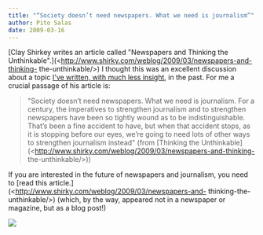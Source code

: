 ```yaml
---
title: "“Society doesn’t need newspapers. What we need is journalism”"
author: Pito Salas
date: 2009-03-16
---
```




[Clay Shirkey writes an article called "Newspapers and Thinking the
Unthinkable".](<http://www.shirky.com/weblog/2009/03/newspapers-and-thinking-
the-unthinkable/>) I thought this was an excellent discussion about a topic
[I've written, with much less insight](</2009/02/14/saving-the-newspapers/>),
in the past. For me a crucial passage of his article is:

> "Society doesn’t need newspapers. What we need is journalism. For a century,
> the imperatives to strengthen journalism and to strengthen newspapers have
> been so tightly wound as to be indistinguishable. That’s been a fine
> accident to have, but when that accident stops, as it is stopping before our
> eyes, we’re going to need lots of other ways to strengthen journalism
> instead" (from [Thinking the
> Unthinkable](<http://www.shirky.com/weblog/2009/03/newspapers-and-thinking-
> the-unthinkable/>))

If you are interested in the future of newspapers and journalism, you need to
[read this article.](<http://www.shirky.com/weblog/2009/03/newspapers-and-
thinking-the-unthinkable/>) (which, by the way, appeared not in a newspaper or
magazine, but as a blog post!)

![](https://i0.wp.com/img.zemanta.com/pixy.gif?w=584)



